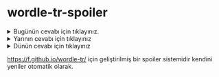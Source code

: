 # wordle-tr-spoiler

<details>
  <summary>Bugünün cevabı için tıklayınız.</summary>
  <br>
    <b> beter </b>
</details>

<details>
  <summary>Yarının cevabı için tıklayınız</summary>
  <br>
   <b> domuz </b>
</details>

<details>
  <summary>Dünün cevabı için tıklayınız </summary>
  <br>
  <b> zorla </b>
</details>

https://f.github.io/wordle-tr/ için geliştirilmiş bir spoiler sistemidir kendini yeniler otomatik olarak.

